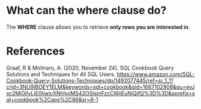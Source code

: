 # What can the where clause do?

The **WHERE** clause allows you to retrieve **only rows you are interested in**.

# References
Graaf, R & Molinaro, A. (2020, November 24). SQL Cookbook Query Solutions and Techniques for All SQL Users. https://www.amazon.com/SQL-Cookbook-Query-Solutions-Techniques/dp/1492077445/ref=sr_1_1?crid=3NU9IBOEY1ELM&keywords=sql+cookbook&qid=1667102908&qu=eyJxc2MiOiIyLjE0IiwicXNhIjoiMS42OSIsInFzcCI6IjEuNjQifQ%3D%3D&sprefix=sql+cookbook%2Caps%2C86&sr=8-1
